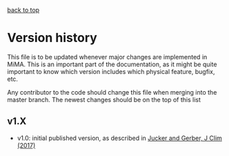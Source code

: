 [back to top](https://mjucker.github.io/MiMA)

# Version history

This file is to be updated whenever major changes are implemented in MiMA.
This is an important part of the documentation, as it might be quite important to know which version
includes which physical feature, bugfix, etc.

Any contributor to the code should change this file when merging into the master branch.
The newest changes should be on the top of this list

## v1.X
* v1.0: initial published version, as described in [Jucker and Gerber, J Clim (2017)](http://dx.doi.org/10.1175/JCLI-D-17-0127.1)
